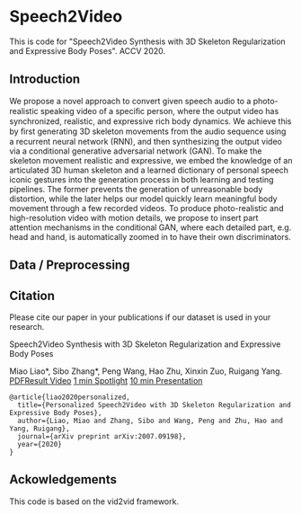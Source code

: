 # Speech2Video
This is code for "Speech2Video Synthesis with 3D Skeleton Regularization and Expressive Body Poses". ACCV 2020.

## Introduction
We propose a novel approach to convert given speech audio to a photo-realistic speaking video of a speciﬁc person, where the output video has synchronized, realistic, and expressive rich body dynamics. We achieve this by ﬁrst generating 3D skeleton movements from the audio sequence using a recurrent neural network (RNN), and then synthesizing the output video via a conditional generative adversarial network (GAN). To make the skeleton movement realistic and expressive, we embed the knowledge of an articulated 3D human skeleton and a learned dictionary of personal speech iconic gestures into the generation process in both learning and testing pipelines. The former prevents the generation of unreasonable body distortion, while the later helps our model quickly learn meaningful body movement through a few recorded videos. To produce photo-realistic and high-resolution video with motion details, we propose to insert part attention mechanisms in the conditional GAN, where each detailed part, e.g. head and hand, is automatically zoomed in to have their own discriminators. 

## Data / Preprocessing

## Citation
Please cite our paper in your publications if our dataset is used in your research.

Speech2Video Synthesis with 3D Skeleton Regularization and Expressive Body Poses

Miao Liao*, Sibo Zhang*, Peng Wang, Hao Zhu, Xinxin Zuo, Ruigang Yang. [PDF](https://arxiv.org/pdf/2007.09198.pdf)[Result Video](https://youtu.be/MUlRtgbGeUs)
[1 min Spotlight](https://youtu.be/04oqf7kDzXo) [10 min Presentation](https://youtu.be/E8Dvef0Z4sw)
```
@article{liao2020personalized,
  title={Personalized Speech2Video with 3D Skeleton Regularization and Expressive Body Poses},
  author={Liao, Miao and Zhang, Sibo and Wang, Peng and Zhu, Hao and Yang, Ruigang},
  journal={arXiv preprint arXiv:2007.09198},
  year={2020}
}
```
## Ackowledgements
This code is based on the vid2vid framework.



